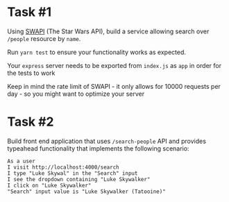 # Task #1

Using [SWAPI](https://swapi.dev/documentation#people) (The Star Wars API), build a service allowing search over `/people` resource by `name`.

Run `yarn test` to ensure your functionality works as expected.

Your `express` server needs to be exported from `index.js` as `app` in order for the tests to work

Keep in mind the rate limit of SWAPI - it only allows for 10000 requests per day - so you might want to optimize your server

# Task #2

Build front end application that uses `/search-people` API and provides typeahead functionality that implements the following scenario:

```
As a user
I visit http://localhost:4000/search
I type "Luke Skywal" in the "Search" input
I see the dropdown containing "Luke Skywalker"
I click on "Luke Skywalker"
"Search" input value is "Luke Skywalker (Tatooine)"
```
